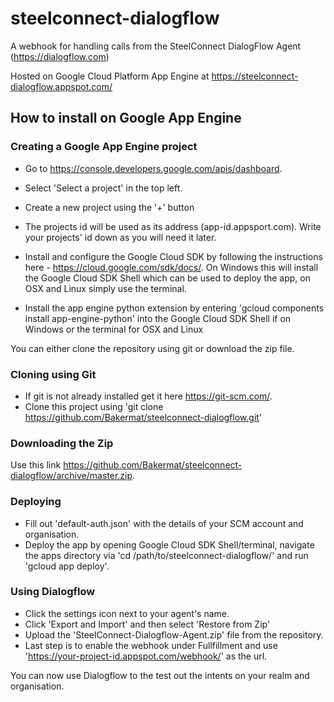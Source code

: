 # steelconnect-dialogflow

A webhook for handling calls from the SteelConnect DialogFlow Agent (https://dialogflow.com)

Hosted on Google Cloud Platform App Engine at https://steelconnect-dialogflow.appspot.com/

## How to install on Google App Engine

### Creating a Google App Engine project
* Go to https://console.developers.google.com/apis/dashboard.
* Select 'Select a project' in the top left.
* Create a new project using the '+' button
* The projects id will be used as its address (app-id.appsport.com). Write your projects' id down as you will need it later.

* Install and configure the Google Cloud SDK by following the instructions here - https://cloud.google.com/sdk/docs/. On Windows this will install the Google Cloud SDK Shell which can be used to deploy the app, on OSX and Linux simply use the terminal.
* Install the app engine python extension by entering 'gcloud components install app-engine-python' into the Google Cloud SDK Shell if on Windows or the terminal for OSX and Linux

You can either clone the repository using git or download the zip file.
### Cloning using Git
* If git is not already installed get it here https://git-scm.com/.
* Clone this project using 'git clone https://github.com/Bakermat/steelconnect-dialogflow.git'
### Downloading the Zip
Use this link https://github.com/Bakermat/steelconnect-dialogflow/archive/master.zip.

### Deploying
* Fill out 'default-auth.json' with the details of your SCM account and organisation.
* Deploy the app by opening Google Cloud SDK Shell/terminal, navigate the apps directory via 'cd /path/to/steelconnect-dialogflow/' and run 'gcloud app deploy'.

### Using Dialogflow
* Click the settings icon next to your agent's name.
* Click 'Export and Import' and then select 'Restore from Zip'
* Upload the 'SteelConnect-Dialogflow-Agent.zip' file from the repository.
* Last step is to enable the webhook under Fullfillment and use 'https://your-project-id.appspot.com/webhook/' as the url.

You can now use Dialogflow to the test out the intents on your realm and organisation.
